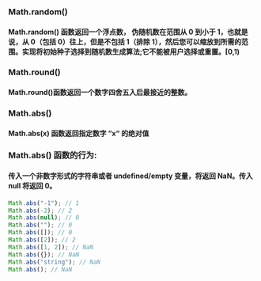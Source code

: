 <!--
 * @Description:
 * @Author: 曹俊
 * @Date: 2022-09-02 12:36:55
 * @LastEditors: 曹俊
 * @LastEditTime: 2022-09-02 12:41:17
-->

### Math.random()

#### Math.random() 函数返回一个浮点数， 伪随机数在范围从 0 到小于 1，也就是说，从 0（包括 0）往上，但是不包括 1（排除 1），然后您可以缩放到所需的范围。实现将初始种子选择到随机数生成算法;它不能被用户选择或重置。[0,1)

### Math.round()

#### Math.round()函数返回一个数字四舍五入后最接近的整数。

### Math.abs()

#### Math.abs(x) 函数返回指定数字 “x“ 的绝对值

### Math.abs() 函数的行为:

#### 传入一个非数字形式的字符串或者 undefined/empty 变量，将返回 NaN。传入 null 将返回 0。

```js
Math.abs("-1"); // 1
Math.abs(-2); // 2
Math.abs(null); // 0
Math.abs(""); // 0
Math.abs([]); // 0
Math.abs([2]); // 2
Math.abs([1, 2]); // NaN
Math.abs({}); // NaN
Math.abs("string"); // NaN
Math.abs(); // NaN
```

